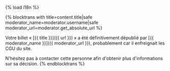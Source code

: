 {% load i18n %}

{% blocktrans with title=content.title|safe moderator_name=moderator.username|safe moderator_url=moderator.get_absolute_url %}

Votre billet « [{{ title }}]({{ url }}) » a été définitivement dépublié par 
[{{ moderator_name }}]({{ moderator_url }}), probablement car il enfreignait les CGU du site.

N'hésitez pas à contacter cette personne afin d'obtenir plus d'informations sur sa décision.
{% endblocktrans %}